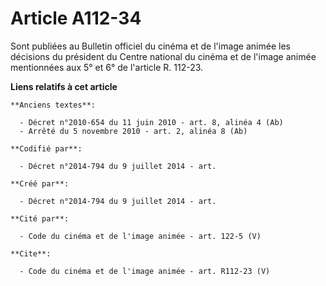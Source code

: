 # Article A112-34

Sont publiées au Bulletin officiel du cinéma et de l'image animée les décisions du président du Centre national du cinéma et
de l'image animée mentionnées aux 5° et 6° de l'article R. 112-23.

**Liens relatifs à cet article**

	**Anciens textes**:

	  - Décret n°2010-654 du 11 juin 2010 - art. 8, alinéa 4 (Ab)
	  - Arrêté du 5 novembre 2010 - art. 2, alinéa 8 (Ab)

	**Codifié par**:

	  - Décret n°2014-794 du 9 juillet 2014 - art.

	**Créé par**:

	  - Décret n°2014-794 du 9 juillet 2014 - art.

	**Cité par**:

	  - Code du cinéma et de l'image animée - art. 122-5 (V)

	**Cite**:

	  - Code du cinéma et de l'image animée - art. R112-23 (V)
